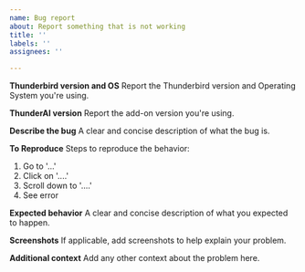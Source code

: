```yaml
---
name: Bug report
about: Report something that is not working
title: ''
labels: ''
assignees: ''

---
```


**Thunderbird version and OS**
Report the Thunderbird version and Operating System you're using.

**ThunderAI version**
Report the add-on version you're using.

**Describe the bug**
A clear and concise description of what the bug is.

**To Reproduce**
Steps to reproduce the behavior:
1. Go to '...'
2. Click on '....'
3. Scroll down to '....'
4. See error

**Expected behavior**
A clear and concise description of what you expected to happen.

**Screenshots**
If applicable, add screenshots to help explain your problem.

**Additional context**
Add any other context about the problem here.
